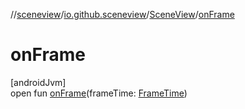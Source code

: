 //[sceneview](../../../index.md)/[io.github.sceneview](../index.md)/[SceneView](index.md)/[onFrame](on-frame.md)

# onFrame

[androidJvm]\
open fun [onFrame](on-frame.md)(frameTime: [FrameTime](../../io.github.sceneview.utils/-frame-time/index.md))
